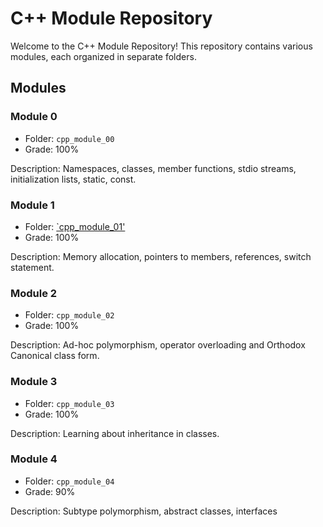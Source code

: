 # C++ Module Repository

Welcome to the C++ Module Repository! This repository contains various modules, each organized in separate folders.

## Modules

### Module 0

- Folder: `cpp_module_00`
- Grade: 100%

Description: Namespaces, classes, member functions, stdio streams, initialization lists, static, const.

### Module 1

- Folder: [`cpp_module_01'](cpp_module_00/)
- Grade: 100%

Description: Memory allocation, pointers to members, references, switch statement.

### Module 2

- Folder: `cpp_module_02`
- Grade: 100%

Description: Ad-hoc polymorphism, operator overloading and Orthodox Canonical class form.

### Module 3

- Folder: `cpp_module_03`
- Grade: 100%

Description: Learning about inheritance in classes.

### Module 4

- Folder: `cpp_module_04`
- Grade: 90%

Description: Subtype polymorphism, abstract classes, interfaces

